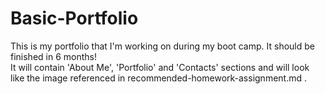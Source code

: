 # Basic-Portfolio
This is my portfolio that I'm working on during my boot camp. It should be finished in 6 months!
<br>
It will contain 'About Me', 'Portfolio' and 'Contacts' sections and will look like the image referenced in
recommended-homework-assignment.md .

